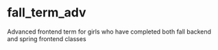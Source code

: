 # fall_term_adv
Advanced frontend term for girls who have completed both fall backend and spring frontend classes
